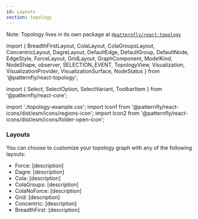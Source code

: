 ```yaml
---
id: Layouts
section: topology
---
```


Note: Topology lives in its own package at [`@patternfly/react-topology`](https://www.npmjs.com/package/@patternfly/react-topology)

import {
  BreadthFirstLayout,
  ColaLayout,
  ColaGroupsLayout,
  ConcentricLayout,
  DagreLayout,
  DefaultEdge,
  DefaultGroup,
  DefaultNode,
  EdgeStyle,
  ForceLayout,
  GridLayout,
  GraphComponent,
  ModelKind,
  NodeShape,
  observer,
  SELECTION_EVENT,
  TopologyView,
  Visualization,
  VisualizationProvider,
  VisualizationSurface,
  NodeStatus
} from '@patternfly/react-topology';

import { Select, SelectOption, SelectVariant, ToolbarItem } from '@patternfly/react-core';

import './topology-example.css';
import Icon1 from '@patternfly/react-icons/dist/esm/icons/regions-icon';
import Icon2 from '@patternfly/react-icons/dist/esm/icons/folder-open-icon';

### Layouts

You can choose to customize your topology graph with any of the following layouts:

- Force: [description]
- Dagre: [description]
- Cola: [description]
- ColaGroups: [description]
- ColaNoForce: [description]
- Grid: [description]
- Concentric: [description]
- BreadthFirst: [description]

```ts file='./TopologyLayoutsDemo.tsx'
```
